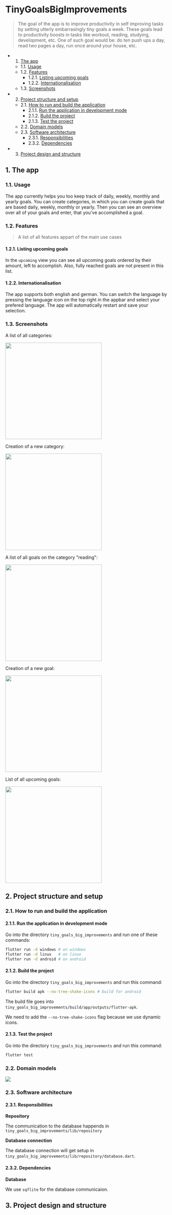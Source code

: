 # TinyGoalsBigImprovements

> The goal of the app is to improve productivity in self improving tasks by setting utterly embarrasingly tiny goals a week. These goals lead to productivity boosts in tasks like workout, reading, studying, development, etc. One of such goal would be: do ten push ups a day, read two pages a day, run once around your house, etc.

<!-- vscode-markdown-toc -->
* 1. [ The app](#Theapp)
	* 1.1. [Usage](#Usage)
	* 1.2. [Features](#Features)
		* 1.2.1. [Listing upcoming goals](#Listingupcominggoals)
		* 1.2.2. [Internationalisation](#Internationalisation)
	* 1.3. [Screenshots](#Screenshots)
* 2. [Project structure and setup](#Projectstructureandsetup)
	* 2.1. [How to run and build the application](#Howtorunandbuildtheapplication)
		* 2.1.1. [Run the application in development mode](#Runtheapplicationindevelopmentmode)
		* 2.1.2. [Build the project](#Buildtheproject)
		* 2.1.3. [Test the project](#Testtheproject)
	* 2.2. [Domain models](#Domainmodels)
	* 2.3. [Software architecture](#Softwarearchitecture)
		* 2.3.1. [Responsibilities](#Responsibilities)
		* 2.3.2. [Dependencies](#Dependencies)
* 3. [Project design and structure](#Projectdesignandstructure)

<!-- vscode-markdown-toc-config
	numbering=true
	autoSave=true
	/vscode-markdown-toc-config -->
<!-- /vscode-markdown-toc -->

##  1. <a name='Theapp'></a> The app

###  1.1. <a name='Usage'></a>Usage

The app currently helps you too keep track of daily, weekly, monthly and yearly goals.
You can create categories, in which you can create goals that are based daily, weekly, monthly or yearly.
Then you can see an overview over all of your goals and enter, that you've accomplished a goal.

###  1.2. <a name='Features'></a>Features

> A list of all features appart of the main use cases

####  1.2.1. <a name='Listingupcominggoals'></a>Listing upcoming goals

In the `upcoming` view you can see all upcoming goals ordered by their amount, left to accomplish. Also, fully reached goals are not present in this list.

####  1.2.2. <a name='Internationalisation'></a>Internationalisation

The app supports both english and german. You can switch the language by pressing the language icon on the top right in the appbar and select your prefered language. The app will automatically restart and save your selection.

###  1.3. <a name='Screenshots'></a>Screenshots

A list of all categories:

<img src="docs/category_view.png" width="300px"/>

Creation of a new category:

<img src="docs/category_update_view.png" width="300px"/>

A list of all goals on the category "reading":

<img src="docs/goal_view.png" width="300px"/>

Creation of a new goal:

<img src="docs/goal_update_view.png" width="300px"/>

List of all upcoming goals:

<img src="docs/upcoming_view.png" width="300px"/>

##  2. <a name='Projectstructureandsetup'></a>Project structure and setup

###  2.1. <a name='Howtorunandbuildtheapplication'></a>How to run and build the application

####  2.1.1. <a name='Runtheapplicationindevelopmentmode'></a>Run the application in development mode

Go into the directory `tiny_goals_big_improvements` and run one of these commands:

```bash
flutter run -d windows # on windows
flutter run -d linux   # on linux
flutter run -d android # on android
```

####  2.1.2. <a name='Buildtheproject'></a>Build the project

Go into the directory `tiny_goals_big_improvements` and run this command:

```bash
flutter build apk --no-tree-shake-icons # build for android
```

The build file goes into `tiny_goals_big_improvements/build/app/outputs/flutter-apk`.

We need to add the `--no-tree-shake-icons` flag because we use dynamic icons.

####  2.1.3. <a name='Testtheproject'></a>Test the project

Go into the directory `tiny_goals_big_improvements` and run this command:

```bash
flutter test
```

###  2.2. <a name='Domainmodels'></a>Domain models

![](docs/doman_model_graph.png)

###  2.3. <a name='Softwarearchitecture'></a>Software architecture

####  2.3.1. <a name='Responsibilities'></a>Responsibilities

**Repository**

The communication to the database happends in `tiny_goals_big_improvements/lib/repository`


**Database connection**

The database connection will get setup in `tiny_goals_big_improvements/lib/repository/database.dart`.

####  2.3.2. <a name='Dependencies'></a>Dependencies

**Database**

We use `sqflite` for the database communicaion.

##  3. <a name='Projectdesignandstructure'></a>Project design and structure

